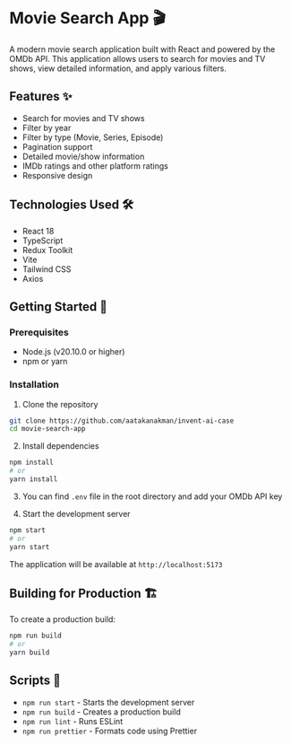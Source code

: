 # Movie Search App 🎬

A modern movie search application built with React and powered by the OMDb API. This application allows users to search for movies and TV shows, view detailed information, and apply various filters.

## Features ✨

- Search for movies and TV shows
- Filter by year
- Filter by type (Movie, Series, Episode)
- Pagination support
- Detailed movie/show information
- IMDb ratings and other platform ratings
- Responsive design

## Technologies Used 🛠

- React 18
- TypeScript
- Redux Toolkit
- Vite
- Tailwind CSS
- Axios

## Getting Started 🚀

### Prerequisites

- Node.js (v20.10.0 or higher)
- npm or yarn

### Installation

1. Clone the repository

```bash
git clone https://github.com/aatakanakman/invent-ai-case
cd movie-search-app
```

2. Install dependencies

```bash
npm install
# or
yarn install
```

3. You can find `.env` file in the root directory and add your OMDb API key

4. Start the development server

```bash
npm start
# or
yarn start
```

The application will be available at `http://localhost:5173`

## Building for Production 🏗️

To create a production build:

```bash
npm run build
# or
yarn build
```

## Scripts 📝

- `npm run start` - Starts the development server
- `npm run build` - Creates a production build
- `npm run lint` - Runs ESLint
- `npm run prettier` - Formats code using Prettier
